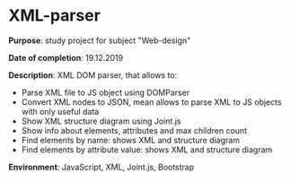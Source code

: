 # XML-parser
__Purpose__: study project for subject "Web-design"

__Date of completion__: 19.12.2019

__Description__:  XML DOM parser, that allows to:
* Parse XML file to JS object using DOMParser
* Convert XML nodes to JSON, mean allows to parse XML to JS objects with only useful data
* Show XML structure diagram using Joint.js
* Show info about elements, attributes and max children count
* Find elements by name: shows XML and structure diagram
* Find elements by attribute value: shows XML and structure diagram

__Environment__: JavaScript, XML, Joint.js, Bootstrap
